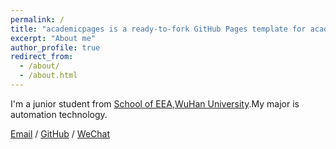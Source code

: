 ```yaml
---
permalink: /
title: "academicpages is a ready-to-fork GitHub Pages template for academic personal websites"
excerpt: "About me"
author_profile: true
redirect_from: 
  - /about/
  - /about.html
---
```


I'm a junior student from [School of EEA](http://eea.whu.edu.cn/),[WuHan University](https://www.whu.edu.cn/).My major is automation technology.

[Email](mailto:2020302191426@whu.edu.cn) / [GitHub](https://github.com/hughfly) / [WeChat](../images/wechat.png)
